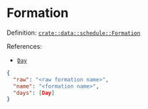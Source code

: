 # Formation

Definition: [`crate::data::schedule::Formation`](/src/data/schedule/mod.rs?blame=1#L160)

References:
- [`Day`](/doc/en/object/day.md)

```json
{
  "raw": "<raw formation name>",
  "name": "<formation name>",
  "days": [Day]
}
```